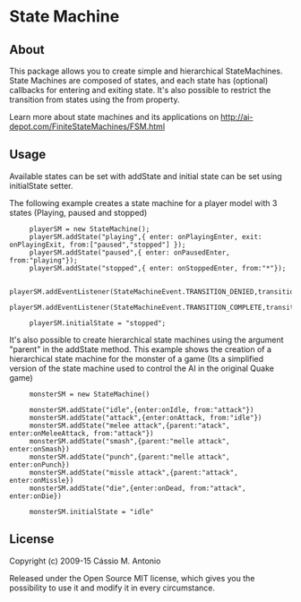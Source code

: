 State Machine
=================

About
-----

This package allows you to create simple and hierarchical StateMachines.
State Machines are composed of states, and each state has (optional) callbacks for entering and exiting state. It's also possible to restrict the transition from states using the from property.

Learn more about state machines and its applications on http://ai-depot.com/FiniteStateMachines/FSM.html


Usage
-----
Available states can be set with addState and initial state can be set using initialState setter.

The following example creates a state machine for a player model with 3 states (Playing, paused and stopped)

		 playerSM = new StateMachine();
		 playerSM.addState("playing",{ enter: onPlayingEnter, exit: onPlayingExit, from:["paused","stopped"] });
		 playerSM.addState("paused",{ enter: onPausedEnter, from:"playing"});
		 playerSM.addState("stopped",{ enter: onStoppedEnter, from:"*"});

		 playerSM.addEventListener(StateMachineEvent.TRANSITION_DENIED,transitionDeniedFunction);
		 playerSM.addEventListener(StateMachineEvent.TRANSITION_COMPLETE,transitionCompleteFunction);

		 playerSM.initialState = "stopped";


It's also possible to create hierarchical state machines using the argument "parent" in the addState method. This example shows the creation of a hierarchical state machine for the monster of a game (Its a simplified version of the state machine used to control the AI in the original Quake game)

		 monsterSM = new StateMachine()

		 monsterSM.addState("idle",{enter:onIdle, from:"attack"})
		 monsterSM.addState("attack",{enter:onAttack, from:"idle"})
		 monsterSM.addState("melee attack",{parent:"atack", enter:onMeleeAttack, from:"attack"})
		 monsterSM.addState("smash",{parent:"melle attack", enter:onSmash})
		 monsterSM.addState("punch",{parent:"melle attack", enter:onPunch})
		 monsterSM.addState("missle attack",{parent:"attack", enter:onMissle})
		 monsterSM.addState("die",{enter:onDead, from:"attack", enter:onDie})

		 monsterSM.initialState = "idle"

License
-------

Copyright (c) 2009-15 Cássio M. Antonio

Released under the Open Source MIT license, which gives you the possibility to use it and modify it in every circumstance.
